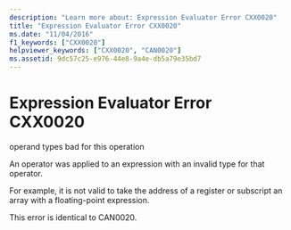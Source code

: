 ```yaml
---
description: "Learn more about: Expression Evaluator Error CXX0020"
title: "Expression Evaluator Error CXX0020"
ms.date: "11/04/2016"
f1_keywords: ["CXX0020"]
helpviewer_keywords: ["CXX0020", "CAN0020"]
ms.assetid: 9dc57c25-e976-44e8-9a4e-db5a79e35bd7
---
```

# Expression Evaluator Error CXX0020

operand types bad for this operation

An operator was applied to an expression with an invalid type for that operator.

For example, it is not valid to take the address of a register or subscript an array with a floating-point expression.

This error is identical to CAN0020.
